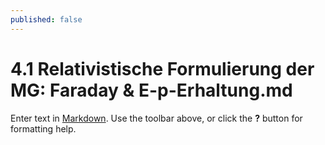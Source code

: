 ```yaml
---
published: false
---
```

# 4.1 Relativistische Formulierung der MG: Faraday & E-p-Erhaltung.md

Enter text in [Markdown](http://daringfireball.net/projects/markdown/). Use the toolbar above, or click the **?** button for formatting help.
